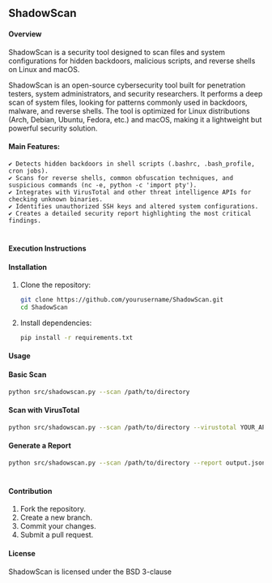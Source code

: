 ## ShadowScan

#### Overview
ShadowScan is a security tool designed to scan files and system configurations for hidden backdoors, malicious scripts, and reverse shells on Linux and macOS.

ShadowScan is an open-source cybersecurity tool built for penetration testers, system administrators, and security researchers.
It performs a deep scan of system files, looking for patterns commonly used in backdoors, malware, and reverse shells.
The tool is optimized for Linux distributions (Arch, Debian, Ubuntu, Fedora, etc.) and macOS, making it a lightweight but powerful security solution.

#### Main Features:

    ✔ Detects hidden backdoors in shell scripts (.bashrc, .bash_profile, cron jobs).
    ✔ Scans for reverse shells, common obfuscation techniques, and suspicious commands (nc -e, python -c 'import pty').
    ✔ Integrates with VirusTotal and other threat intelligence APIs for checking unknown binaries.
    ✔ Identifies unauthorized SSH keys and altered system configurations.
    ✔ Creates a detailed security report highlighting the most critical findings.

#

#### Execution Instructions
#### Installation
1. Clone the repository:
   ```bash
   git clone https://github.com/yourusername/ShadowScan.git
   cd ShadowScan
   ```
2. Install dependencies:
   ```bash
   pip install -r requirements.txt
   ```

#### Usage
#### Basic Scan
```bash
python src/shadowscan.py --scan /path/to/directory
```

#### Scan with VirusTotal
```bash
python src/shadowscan.py --scan /path/to/directory --virustotal YOUR_API_KEY
```

#### Generate a Report
```bash
python src/shadowscan.py --scan /path/to/directory --report output.json
```

#


#### Contribution
1. Fork the repository.
2. Create a new branch.
3. Commit your changes.
4. Submit a pull request.

#### License
ShadowScan is licensed under the BSD 3-clause

